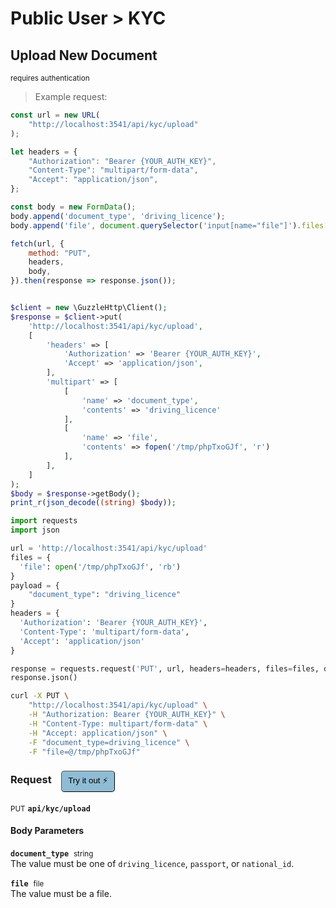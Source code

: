 # Public User > KYC


## Upload New Document

<small class="badge badge-darkred">requires authentication</small>



> Example request:

```javascript
const url = new URL(
    "http://localhost:3541/api/kyc/upload"
);

let headers = {
    "Authorization": "Bearer {YOUR_AUTH_KEY}",
    "Content-Type": "multipart/form-data",
    "Accept": "application/json",
};

const body = new FormData();
body.append('document_type', 'driving_licence');
body.append('file', document.querySelector('input[name="file"]').files[0]);

fetch(url, {
    method: "PUT",
    headers,
    body,
}).then(response => response.json());
```

```php

$client = new \GuzzleHttp\Client();
$response = $client->put(
    'http://localhost:3541/api/kyc/upload',
    [
        'headers' => [
            'Authorization' => 'Bearer {YOUR_AUTH_KEY}',
            'Accept' => 'application/json',
        ],
        'multipart' => [
            [
                'name' => 'document_type',
                'contents' => 'driving_licence'
            ],
            [
                'name' => 'file',
                'contents' => fopen('/tmp/phpTxoGJf', 'r')
            ],
        ],
    ]
);
$body = $response->getBody();
print_r(json_decode((string) $body));
```

```python
import requests
import json

url = 'http://localhost:3541/api/kyc/upload'
files = {
  'file': open('/tmp/phpTxoGJf', 'rb')
}
payload = {
    "document_type": "driving_licence"
}
headers = {
  'Authorization': 'Bearer {YOUR_AUTH_KEY}',
  'Content-Type': 'multipart/form-data',
  'Accept': 'application/json'
}

response = requests.request('PUT', url, headers=headers, files=files, data=payload)
response.json()
```

```bash
curl -X PUT \
    "http://localhost:3541/api/kyc/upload" \
    -H "Authorization: Bearer {YOUR_AUTH_KEY}" \
    -H "Content-Type: multipart/form-data" \
    -H "Accept: application/json" \
    -F "document_type=driving_licence" \
    -F "file=@/tmp/phpTxoGJf" 
```


<div id="execution-results-PUTapi-kyc-upload" hidden>
    <blockquote>Received response<span id="execution-response-status-PUTapi-kyc-upload"></span>:</blockquote>
    <pre class="json"><code id="execution-response-content-PUTapi-kyc-upload"></code></pre>
</div>
<div id="execution-error-PUTapi-kyc-upload" hidden>
    <blockquote>Request failed with error:</blockquote>
    <pre><code id="execution-error-message-PUTapi-kyc-upload"></code></pre>
</div>
<form id="form-PUTapi-kyc-upload" data-method="PUT" data-path="api/kyc/upload" data-authed="1" data-hasfiles="1" data-headers='{"Authorization":"Bearer {YOUR_AUTH_KEY}","Content-Type":"multipart\/form-data","Accept":"application\/json"}' onsubmit="event.preventDefault(); executeTryOut('PUTapi-kyc-upload', this);">
<h3>
    Request&nbsp;&nbsp;&nbsp;
        <button type="button" style="background-color: #8fbcd4; padding: 5px 10px; border-radius: 5px; border-width: thin;" id="btn-tryout-PUTapi-kyc-upload" onclick="tryItOut('PUTapi-kyc-upload');">Try it out ⚡</button>
    <button type="button" style="background-color: #c97a7e; padding: 5px 10px; border-radius: 5px; border-width: thin;" id="btn-canceltryout-PUTapi-kyc-upload" onclick="cancelTryOut('PUTapi-kyc-upload');" hidden>Cancel</button>&nbsp;&nbsp;
    <button type="submit" style="background-color: #6ac174; padding: 5px 10px; border-radius: 5px; border-width: thin;" id="btn-executetryout-PUTapi-kyc-upload" hidden>Send Request 💥</button>
    </h3>
<p>
<small class="badge badge-darkblue">PUT</small>
 <b><code>api/kyc/upload</code></b>
</p>
<p>
<label id="auth-PUTapi-kyc-upload" hidden>Authorization header: <b><code>Bearer </code></b><input type="text" name="Authorization" data-prefix="Bearer " data-endpoint="PUTapi-kyc-upload" data-component="header"></label>
</p>
<h4 class="fancy-heading-panel"><b>Body Parameters</b></h4>
<p>
<b><code>document_type</code></b>&nbsp;&nbsp;<small>string</small>  &nbsp;
<input type="text" name="document_type" data-endpoint="PUTapi-kyc-upload" data-component="body" required  hidden>
<br>
The value must be one of <code>driving_licence</code>, <code>passport</code>, or <code>national_id</code>.
</p>
<p>
<b><code>file</code></b>&nbsp;&nbsp;<small>file</small>  &nbsp;
<input type="file" name="file" data-endpoint="PUTapi-kyc-upload" data-component="body" required  hidden>
<br>
The value must be a file.
</p>

</form>



